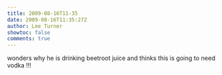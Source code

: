 ```yaml
---
title: 2009-08-16T11-35
date: 2009-08-16T11:35:27Z
author: Lee Turner
showtoc: false
comments: true
---
```


wonders why he is drinking beetroot juice and thinks this is going to need vodka !!!

